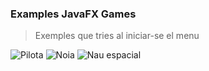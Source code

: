 ### Examples JavaFX Games

>Exemples que tries al iniciar-se el menu


![Pilota](src/main/captures/ball.gif)
![Noia](src/main/captures/girl.gif)
![Nau espacial](src/main/captures/ship.gif)
